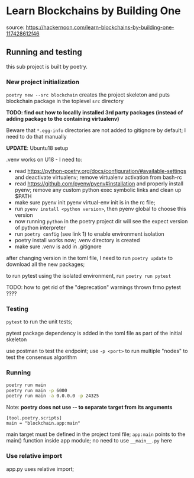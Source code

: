 # Learn Blockchains by Building One

source: <https://hackernoon.com/learn-blockchains-by-building-one-117428612f46>

## Running and testing

this sub project is built by poetry.

### New project initialization

`poetry new --src blockchain` creates the project skeleton and puts
blockchain package in the toplevel `src` directory

**TODO: find out how to locallly installed 3rd party packages (instead
of adding package to the containing virtualenv)**

Beware that `*.egg-info` directories are not added to gitignore by
default; I need to do that manually

**UPDATE**: Ubuntu18 setup

.venv works on U18 - I need to:

- read <https://python-poetry.org/docs/configuration/#available-settings> and deactivate virtualenv; remove virtualenv activation from bash-rc
- read <https://github.com/pyenv/pyenv#installation> and properly install pyenv; remove any custom python exec symbolic links and clean up $PATH
- make sure pyenv init pyenv virtual-env init is in the rc file; 
- run `pyenv install <python version>`, then pyenv global to choose this version
- now running `python` in the poetry project dir will see the expect version of python interpreter
- run `poetry config` (see link 1) to enable environment isolation
- poetry install works now; .venv directory is created
- make sure .venv is add in .gitignore

after changing version in the toml file, I need to run `poetry update` to download all the new packages;

to run pytest using the isolated environment, run `poetry run pytest`

TODO: how to get rid of the "deprecation" warnings thrown frmo pytest ????

### Testing

`pytest` to run the unit tests;

pytest package dependency is added in the toml file as part of the
initial skeleton

use postman to test the endpoint; use `-p <port>` to run multiple "nodes" to test the consensus algorithm

### Running

```bash
poetry run main
poetry run main -p 6000
poetry run main -a 0.0.0.0 -p 24325
```

Note: **poetry does not use -- to separate target from its arguments**

```text
[tool.poetry.scripts]
main = "blockchain.app:main"
```

main target must be defined in the project toml file; `app:main`
points to the main() function inside app module; no need to use
`__main__.py` here

### Use relative import

app.py uses relative import;

